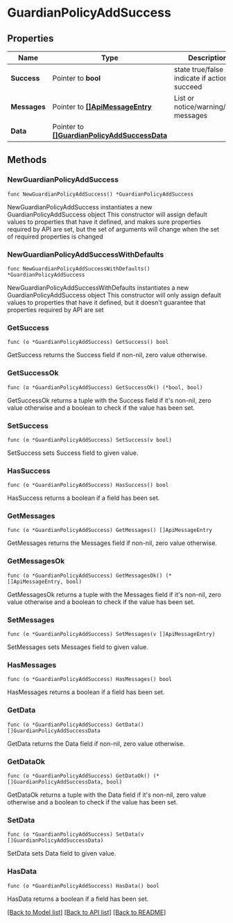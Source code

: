 # GuardianPolicyAddSuccess

## Properties

Name | Type | Description | Notes
------------ | ------------- | ------------- | -------------
**Success** | Pointer to **bool** | state true/false indicate if action succeed | [optional] 
**Messages** | Pointer to [**[]ApiMessageEntry**](ApiMessageEntry.md) | List or notice/warning/error messages | [optional] 
**Data** | Pointer to [**[]GuardianPolicyAddSuccessData**](GuardianPolicyAddSuccessData.md) |  | [optional] 

## Methods

### NewGuardianPolicyAddSuccess

`func NewGuardianPolicyAddSuccess() *GuardianPolicyAddSuccess`

NewGuardianPolicyAddSuccess instantiates a new GuardianPolicyAddSuccess object
This constructor will assign default values to properties that have it defined,
and makes sure properties required by API are set, but the set of arguments
will change when the set of required properties is changed

### NewGuardianPolicyAddSuccessWithDefaults

`func NewGuardianPolicyAddSuccessWithDefaults() *GuardianPolicyAddSuccess`

NewGuardianPolicyAddSuccessWithDefaults instantiates a new GuardianPolicyAddSuccess object
This constructor will only assign default values to properties that have it defined,
but it doesn't guarantee that properties required by API are set

### GetSuccess

`func (o *GuardianPolicyAddSuccess) GetSuccess() bool`

GetSuccess returns the Success field if non-nil, zero value otherwise.

### GetSuccessOk

`func (o *GuardianPolicyAddSuccess) GetSuccessOk() (*bool, bool)`

GetSuccessOk returns a tuple with the Success field if it's non-nil, zero value otherwise
and a boolean to check if the value has been set.

### SetSuccess

`func (o *GuardianPolicyAddSuccess) SetSuccess(v bool)`

SetSuccess sets Success field to given value.

### HasSuccess

`func (o *GuardianPolicyAddSuccess) HasSuccess() bool`

HasSuccess returns a boolean if a field has been set.

### GetMessages

`func (o *GuardianPolicyAddSuccess) GetMessages() []ApiMessageEntry`

GetMessages returns the Messages field if non-nil, zero value otherwise.

### GetMessagesOk

`func (o *GuardianPolicyAddSuccess) GetMessagesOk() (*[]ApiMessageEntry, bool)`

GetMessagesOk returns a tuple with the Messages field if it's non-nil, zero value otherwise
and a boolean to check if the value has been set.

### SetMessages

`func (o *GuardianPolicyAddSuccess) SetMessages(v []ApiMessageEntry)`

SetMessages sets Messages field to given value.

### HasMessages

`func (o *GuardianPolicyAddSuccess) HasMessages() bool`

HasMessages returns a boolean if a field has been set.

### GetData

`func (o *GuardianPolicyAddSuccess) GetData() []GuardianPolicyAddSuccessData`

GetData returns the Data field if non-nil, zero value otherwise.

### GetDataOk

`func (o *GuardianPolicyAddSuccess) GetDataOk() (*[]GuardianPolicyAddSuccessData, bool)`

GetDataOk returns a tuple with the Data field if it's non-nil, zero value otherwise
and a boolean to check if the value has been set.

### SetData

`func (o *GuardianPolicyAddSuccess) SetData(v []GuardianPolicyAddSuccessData)`

SetData sets Data field to given value.

### HasData

`func (o *GuardianPolicyAddSuccess) HasData() bool`

HasData returns a boolean if a field has been set.


[[Back to Model list]](../README.md#documentation-for-models) [[Back to API list]](../README.md#documentation-for-api-endpoints) [[Back to README]](../README.md)


